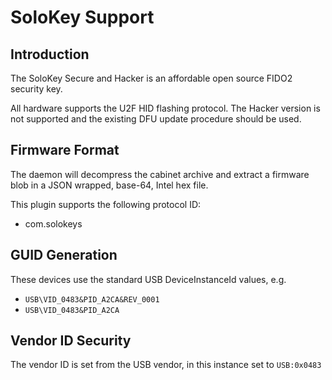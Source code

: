 SoloKey Support
===============

Introduction
------------

The SoloKey Secure and Hacker is an affordable open source FIDO2 security key.

All hardware supports the U2F HID flashing protocol. The Hacker version is not
supported and the existing DFU update procedure should be used.

Firmware Format
---------------

The daemon will decompress the cabinet archive and extract a firmware blob in
a JSON wrapped, base-64, Intel hex file.

This plugin supports the following protocol ID:

 * com.solokeys

GUID Generation
---------------

These devices use the standard USB DeviceInstanceId values, e.g.

 * `USB\VID_0483&PID_A2CA&REV_0001`
 * `USB\VID_0483&PID_A2CA`

Vendor ID Security
------------------

The vendor ID is set from the USB vendor, in this instance set to `USB:0x0483`
